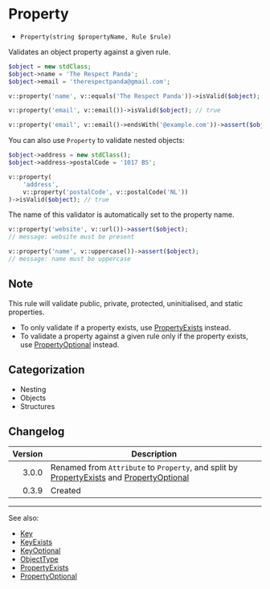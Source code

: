 # Property

- `Property(string $propertyName, Rule $rule)`

Validates an object property against a given rule.

```php
$object = new stdClass;
$object->name = 'The Respect Panda';
$object->email = 'therespectpanda@gmail.com';

v::property('name', v::equals('The Respect Panda'))->isValid($object); // true

v::property('email', v::email())->isValid($object); // true

v::property('email', v::email()->endsWith('@example.com'))->assert($object); // false
```

You can also use `Property` to validate nested objects:

```php
$object->address = new stdClass();
$object->address->postalCode = '1017 BS';

v::property(
    'address',
    v::property('postalCode', v::postalCode('NL'))
)->isValid($object); // true
```

The name of this validator is automatically set to the property name.

```php
v::property('website', v::url())->assert($object);
// message: website must be present

v::property('name', v::uppercase())->assert($object);
// message: name must be uppercase
```

## Note

This rule will validate public, private, protected, uninitialised, and static properties.

* To only validate if a property exists, use [PropertyExists](PropertyExists.md) instead.
* To validate a property against a given rule only if the property exists, use [PropertyOptional](PropertyOptional.md) instead.

## Categorization

- Nesting
- Objects
- Structures

## Changelog

| Version | Description                                                                                                                          |
| ------: |--------------------------------------------------------------------------------------------------------------------------------------|
|   3.0.0 | Renamed from `Attribute` to `Property`, and split by [PropertyExists](PropertyExists.md) and [PropertyOptional](PropertyOptional.md) |
|   0.3.9 | Created                                                                                                                              |

***
See also:

- [Key](Key.md)
- [KeyExists](KeyExists.md)
- [KeyOptional](KeyOptional.md)
- [ObjectType](ObjectType.md)
- [PropertyExists](PropertyExists.md)
- [PropertyOptional](PropertyOptional.md)
